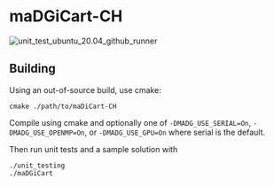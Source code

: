 # maDGiCart-CH

![unit_test_ubuntu_20.04_github_runner](https://github.com/mlohry/maDG/actions/workflows/unit_test_github_runner.yml/badge.svg?branch=master)

## Building

Using an out-of-source build, use cmake:

    cmake ./path/to/maDiCart-CH
    
Compile using cmake and optionally one of `-DMADG_USE_SERIAL=On`, `-DMADG_USE_OPENMP=On`, or `-DMADG_USE_GPU=On` where serial is the default.

Then run unit tests and a sample solution with

    ./unit_testing
    ./maDGiCart
